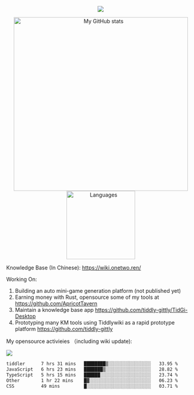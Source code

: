 <a href="https://github.com/linonetwo">
    <p align="center">
        <img src="https://github-profile-trophy.vercel.app/?username=linonetwo&column=7&theme=onedark"/>
    </p>
</a>
<a align="center" href="https://github.com/linonetwo">
  <p align="center">
    <img src="https://github-readme-stats.vercel.app/api?username=linonetwo&show_icons=true&count_private=true" alt="My GitHub stats" width="465"/>
    <img src="https://github-readme-stats.vercel.app/api/top-langs/?username=linonetwo&layout=compact&langs_count=10" alt="Languages" height="183">
  </p>
</a>

Knowledge Base (In Chinese): https://wiki.onetwo.ren/

Working On: 

1. Building an auto mini-game generation platform (not published yet)
1. Earning money with Rust, opensource some of my tools at https://github.com/ApricotTavern
1. Maintain a knowledge base app https://github.com/tiddly-gittly/TidGi-Desktop
1. Prototyping many KM tools using Tiddlywiki as a rapid prototype platform https://github.com/tiddly-gittly

My opensource activieies （including wiki update):

![](https://visitor-badge.glitch.me/badge?page_id=linonetwo.linonetwo)

<!--START_SECTION:waka-->

```txt
tiddler      7 hrs 31 mins   ████████▒░░░░░░░░░░░░░░░░   33.95 %
JavaScript   6 hrs 23 mins   ███████▒░░░░░░░░░░░░░░░░░   28.82 %
TypeScript   5 hrs 15 mins   ██████░░░░░░░░░░░░░░░░░░░   23.74 %
Other        1 hr 22 mins    █▓░░░░░░░░░░░░░░░░░░░░░░░   06.23 %
CSS          49 mins         █░░░░░░░░░░░░░░░░░░░░░░░░   03.71 %
```

<!--END_SECTION:waka-->

